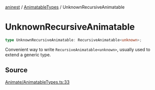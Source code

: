 [aninest](../../index.md) / [AnimatableTypes](../index.md) / UnknownRecursiveAnimatable

# UnknownRecursiveAnimatable

```ts
type UnknownRecursiveAnimatable: RecursiveAnimatable<unknown>;
```

Convenient way to write `RecursiveAnimatable<unknown>`,
usually used to extend a generic type.

## Source

[Animate/AnimatableTypes.ts:33](https://github.com/zphrs/aninest/blob/f1bf3a3/src/Animate/AnimatableTypes.ts#L33)
